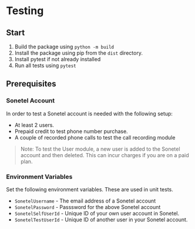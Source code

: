 # Testing

## Start

1. Build the package using `python -m build`
2. Install the package using pip from the `dist` directory. 
3. Install pytest if not already installed
4. Run all tests using `pytest`

## Prerequisites

### Sonetel Account
In order to test a Sonetel account is needed with the following setup:
- At least 2 users.
- Prepaid credit to test phone number purchase.
- A couple of recorded phone calls to test the call recording module

> Note: To test the User module, a new user is added to the Sonetel account and then deleted. This can incur charges if you are on a paid plan.

### Environment Variables

Set the following environment variables. These are used in unit tests.

- `SonetelUsername` - The email address of a Sonetel account
- `SonetelPassword` - Passsword for the above Sonetel account
- `SonetelSelfUserId` - Unique ID of your own user account in Sonetel.
- `SonetelTestUserId` - Unique ID of another user in your Sonetel account.